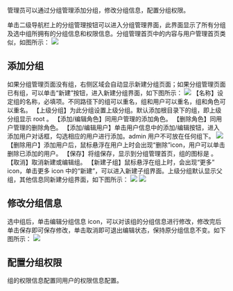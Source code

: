 管理员可以通过分组管理添加分组，修改分组信息，配置分组权限。

单击二级导航栏上的分组管理按钮可以进入分组管理界面，此界面显示了所有分组及选中组所拥有的分组信息和权限信息。分组管理首页中的内容与用户管理首页类似，如图所示：
![](https://main.qcloudimg.com/raw/fe2cd4a437f9b6156ae4807bf454cac8.png)
## 添加分组
如果分组管理页面没有组，右侧区域会自动显示新建分组页面；如果分组管理页面已有组，可以单击“新建”按钮，进入新建分组界面，如下图所示：
![](https://main.qcloudimg.com/raw/a18285858c66b1cc17259279e9a48b68.png)
【名称】设定组的名称，必填项。不同路径下的组可以重名，组和用户可以重名，组和角色可以重名。
【上级分组】为此分组设置上级分组。默认添加根目录下的组，即上级分组显示 root 。
【添加/编辑角色】同用户管理的添加角色。
【删除角色】同用户管理的删除角色。
【添加/编辑用户】单击用户信息中的添加/编辑按钮，进入添加用户对话框，勾选相应的用户进行添加。admin 用户不可放在任何组下。
![](https://main.qcloudimg.com/raw/e8a7cf292080f5bf8050fbc89e8b356a.png)
【删除用户】添加用户后，鼠标悬浮在用户上时会出现“删除”icon，用户可以单击删除已添加的用户。
【保存】将组保存，显示到分组管理首页，组的图标是 。
【取消】取消新建或编辑组。
【新建子组】鼠标悬浮在组上时，会出现“更多” icon，单击更多 icon 中的“新建”，可以进入新建子组界面。上级分组默认显示父组，其他信息同新建分组界面，如下图所示：
![](https://main.qcloudimg.com/raw/e91ec29d6ef60f0d0dafde011a1b1179.png)
![](https://main.qcloudimg.com/raw/688e66aaf9d0fcfe2ee7ac8ca5139ca9.png)

## 修改分组信息
选中组后，单击编辑分组信息 icon，可以对该组的分组信息进行修改，修改完后单击保存即可保存修改，单击取消即可退出编辑状态，保持原分组信息不变。如下图所示：
![](https://main.qcloudimg.com/raw/385a19048a377dae2f773e5914539d6a.png)
## 配置分组权限
组的权限信息配置同用户的权限信息配置。


